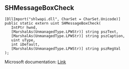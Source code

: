 ## SHMessageBoxCheck

```
[DllImport("shlwapi.dll", CharSet = CharSet.Unicode)]
public static extern uint SHMessageBoxCheck(
   IntPtr hwnd,
   [MarshalAs(UnmanagedType.LPWStr)] string pszText,
   [MarshalAs(UnmanagedType.LPWStr)] string pszCaption,
   uint uType,
   int iDefault,
   [MarshalAs(UnmanagedType.LPWStr)] string pszRegVal
);
```

Microsoft documentation: [Link](https://docs.microsoft.com/en-us/windows/win32/api/shlwapi/nf-shlwapi-shmessageboxcheckw)
